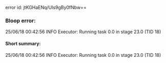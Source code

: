 error id: jtKGHaENq/UIs9gBy0fNbw==
### Bloop error:

25/06/18 00:42:56 INFO Executor: Running task 0.0 in stage 23.0 (TID 18)
#### Short summary: 

25/06/18 00:42:56 INFO Executor: Running task 0.0 in stage 23.0 (TID 18)